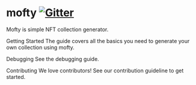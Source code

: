 # mofty [![Gitter](https://img.shields.io/badge/Gitter-Join_the_mofty_chat_→-00d06f.svg)](https://gitter.im/mofty-nft/community)
 
Mofty is simple NFT collection generator.
 
Getting Started
The guide covers all the basics you need to generate your own collection using mofty.


Debugging
See the debugging guide.

Contributing
We love contributors! See our contribution guideline to get started.
